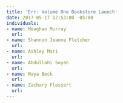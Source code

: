 ```yaml
---
title: 'Err: Volume One Bookstore Launch'
date: 2017-05-17 12:53:00 -05:00
individuals:
- name: Meaghan Murray
  url: 
- name: Shannon Jeanne Fletcher
  url: 
- name: Ashley Mari
  url: 
- name: Abdullahi Soyan
  url: 
- name: Maya Beck
  url: 
- name: Zachary Flessert
  url: 
---
```


